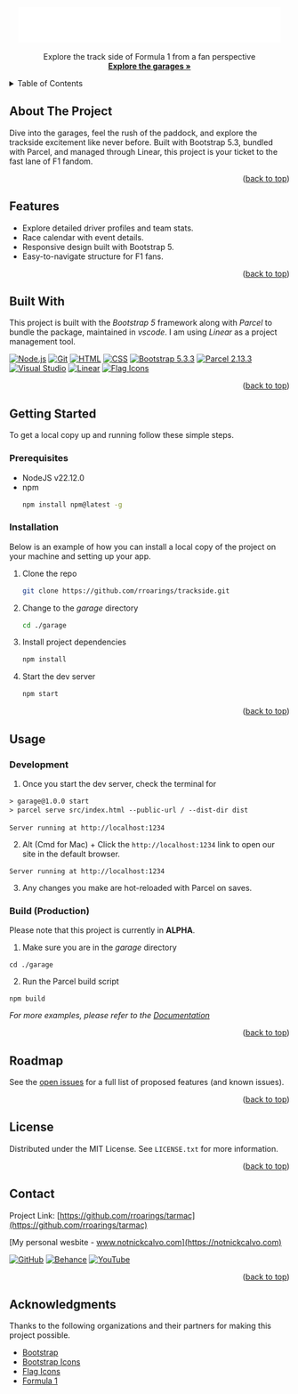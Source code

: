 <!-- PROJECT LOGO -->
<div align="center">
  <a href="https://github.com/rroarings/tarmac">
    <img src="/garage/src/assets/img/logos/trackside-logowhite.png" alt="Logo">
  </a>

<br>

  <p align="center">
    Explore the track side of Formula 1 from a fan perspective
    <br />
    <a href="#"><strong>Explore the garages »</strong></a>
  </p>
</div>


<!-- TABLE OF CONTENTS -->
<details>
  <summary>Table of Contents</summary>
  <ol>
    <li>
      <a href="#about-the-project">About The Project</a>
      <ul>
        <li><a href="#features">Features</a></li>
        <li><a href="#built-with">Built With</a></li>
      </ul>
    </li>
    <li>
      <a href="#getting-started">Getting Started</a>
      <ul>
        <li><a href="#prerequisites">Prerequisites</a></li>
        <li><a href="#installation">Installation</a></li>
      </ul>
    </li>
    <li><a href="#usage">Usage</a></li>
    <li><a href="#contributing">Contributing</a></li>
    <li><a href="#roadmap">Roadmap</a></li>
    <li><a href="#license">License</a></li>
    <li><a href="#contact">Contact</a></li>
    <li><a href="#acknowledgments">Acknowledgments</a></li>
  </ol>
</details>


<!-- ABOUT THE PROJECT -->
## About The Project


Dive into the garages, feel the rush of the paddock, and explore the trackside excitement like never before. Built with Bootstrap 5.3, bundled with Parcel, and managed through Linear, this project is your ticket to the fast lane of F1 fandom.

<p align="right">(<a href="#readme-top">back to top</a>)</p>

## Features

- Explore detailed driver profiles and team stats.
- Race calendar with event details.
- Responsive design built with Bootstrap 5.
- Easy-to-navigate structure for F1 fans.
  
<p align="right">(<a href="#readme-top">back to top</a>)</p>

## Built With


This project is built with the *Bootstrap 5* framework along with *Parcel* to bundle the package, maintained in *vscode*. I am using *Linear* as a project management tool.

[![Node.js](https://img.shields.io/badge/Node.js-339933?logo=Node.js&logoColor=white)](https://nodejs.org/en/download)
[![Git](https://img.shields.io/badge/Git-F05032?logo=git&logoColor=fff)](https://git-scm.com/)
[![HTML](https://img.shields.io/badge/HTML-%23E34F26.svg?logo=html5&logoColor=white)](https://developer.mozilla.org/en-US/docs/Web/HTML)
[![CSS](https://img.shields.io/badge/CSS-1572B6?logo=css3&logoColor=fff)](https://developer.mozilla.org/en-US/docs/Web/CSS)
[![Bootstrap 5.3.3](https://img.shields.io/badge/Bootstrap_5.3.3-blueviolet?logo=bootstrap&logoColor=white)](https://getbootstrap.com/)
[![Parcel 2.13.3](https://img.shields.io/badge/Parcel_2.13.3-orange?logo=npm&logoColor=white)](https://parceljs.org/)
[![Visual Studio](https://custom-icon-badges.demolab.com/badge/Visual%20Studio-5C2D91.svg?&logo=visual-studio&logoColor=white)](https://visualstudio.microsoft.com/)
[![Linear](https://img.shields.io/badge/Linear-5E6AD2?logo=linear&logoColor=fff)](https://linear.app/)
[![Flag Icons](https://img.shields.io/badge/Flag_Icons-918b22?logo=flag&logoColor=fff)](https://flagicons.lipis.dev/)




<p align="right">(<a href="#readme-top">back to top</a>)</p>



<!-- GETTING STARTED -->
## Getting Started

To get a local copy up and running follow these simple steps.

### Prerequisites

* NodeJS v22.12.0
* npm
  ```sh
  npm install npm@latest -g
  ```

### Installation

Below is an example of how you can install a local copy of the project on your machine and setting up your app. 

1. Clone the repo
   ```sh
   git clone https://github.com/rroarings/trackside.git
   ```
2. Change to the *garage* directory
   ```sh
   cd ./garage
   ```
3. Install project dependencies
   ```sh
   npm install
   ```
4. Start the dev server
   ```sh
   npm start
   ```

<p align="right">(<a href="#readme-top">back to top</a>)</p>



<!-- USAGE EXAMPLES -->
## Usage

### Development

1. Once you start the dev server, check the terminal for
```
> garage@1.0.0 start
> parcel serve src/index.html --public-url / --dist-dir dist

Server running at http://localhost:1234
```

2. Alt (Cmd for Mac) + Click the ```http://localhost:1234``` link to open our site in the default browser.

```
Server running at http://localhost:1234
```

3. Any changes you make are hot-reloaded with Parcel on saves.


### Build (Production)

Please note that this project is currently in **ALPHA**.


1. Make sure you are in the *garage* directory
```
cd ./garage
```

2. Run the Parcel build script
```
npm build
```

_For more examples, please refer to the [Documentation](https://example.com)_


<p align="right">(<a href="#readme-top">back to top</a>)</p>




<!-- ROADMAP -->
## Roadmap



See the [open issues](https://github.com/rroarings/tarmac/issues) for a full list of proposed features (and known issues).

<p align="right">(<a href="#readme-top">back to top</a>)</p>



<!-- LICENSE -->
## License

Distributed under the MIT License. See `LICENSE.txt` for more information.

<p align="right">(<a href="#readme-top">back to top</a>)</p>



<!-- CONTACT -->
## Contact
Project Link: [https://github.com/rroarings/tarmac](https://github.com/rroarings/tarmac)

[My personal wesbite - www.notnickcalvo.com](https://notnickcalvo.com) 


[![GitHub](https://img.shields.io/badge/GitHub-%23121011.svg?logo=github&logoColor=white)](https://github.com/rroarings/tarmac)
[![Behance](https://img.shields.io/badge/Behance-0054F7?logo=behance&logoColor=white)](https://www.behance.net/nickcalvo)
[![YouTube](https://img.shields.io/badge/YouTube-%23FF0000.svg?logo=YouTube&logoColor=white)](https://www.youtube.com/@ovlack)

<p align="right">(<a href="#readme-top">back to top</a>)</p>



<!-- ACKNOWLEDGMENTS -->
## Acknowledgments

Thanks to the following organizations and their partners for making this project possible.

* [Bootstrap](https://getbootstrap.com)
* [Bootstrap Icons](https://icons.getbootstrap.com/)
* [Flag Icons](https://)
* [Formula 1](https://www.formula1.com)


<!-- MARKDOWN LINKS & IMAGES -->
<!-- https://www.markdownguide.org/basic-syntax/#reference-style-links -->
